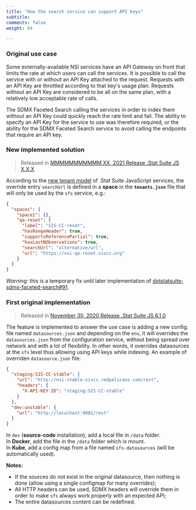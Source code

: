 ```yaml
---
title: "How the search service can support API keys"
subtitle: 
comments: false
weight: 84

---
```




### Original use case
Some externally-available NSI services have an API Gateway on front that limits the rate at which users can call the services. It is possible to call the service with or without an API Key attached to the request. Requests with an API Key are throttled according to that key's usage plan. Requests without an API Key are considered to be all on the same plan, with a relatively low acceptable rate of calls. 

The SDMX Faceted Search calling the services in order to index them without an API Key could quickly reach the rate limit and fail. The ability to specify an API Key for the service to use was therefore required, or the ability for the SDMX Faceted Search service to avoid calling the endpoints that require an API key.

### New implemented solution
> Released in [MMMMMMMMMMM XX, 2021 Release .Stat Suite JS X.X.X](https://sis-cc.gitlab.io/dotstatsuite-documentation/changelog/#MMMMMMMMM-XX-2021)

According to the [new tenant model](https://sis-cc.gitlab.io/dotstatsuite-documentation/tenant-model/) of .Stat Suite JavaScript services, the override entry `searchUrl` is defined in a **space** in the **`tenants.json`** file that will only be used by the `sfs` service, e.g.:

```json
{
  "spaces": {
    "space1": {},
    "qa-reset": {
      "label": "SIS-CC-reset",
      "hasRangeHeader": true,
      "supportsReferencePartial": true,
      "hasLastNObservations": true,
      "searchUrl": "alternative/url",
      "url": "https://nsi-qa-reset.siscc.org"
    }
  }
}
```

*Warning:* this is a temporary fix until later implementation of [dotstatsuite-sdmx-faceted-search#91](https://gitlab.com/sis-cc/.stat-suite/dotstatsuite-sdmx-faceted-search/-/issues/91).

### First original implementation
> Released in [November 30, 2020 Release .Stat Suite JS 6.1.0](https://sis-cc.gitlab.io/dotstatsuite-documentation/changelog/#november-30-2020)

The feature is implemented to answer the use case is adding a new config. file named `datasources.json` and depending on the `env`, it will overrides the `datasources.json` from the configuration service, without being spread over network and with a lot of flexibility. In other words, it overrides datasources at the `sfs` level thus allowing using API keys while indexing. An example of overriden `datasource.json` file:

```json
{
  "staging:SIS-CC-stable": {
    "url": "http://nsi-stable-siscc.redpelicans.com/rest",
    "headers": {
      "X-API-KEY-ID": "staging:SIS-CC-stable"
    }
  },
  "dev:unstable": {
    "url": "http://localhost:9001/rest"
  }
}
```

In `dev` (**source-code** installation), add a local file in `/data` folder.  
In **Docker**, add the file in the `/data` folder which is mount.  
In **Kube**, add a config map from a file named `sfs-datasources` (will be automatically used).

**Notes:**
* If the sources do not exist in the original datasource, then nothing is done (allow using a single configmap for many overrides);
* All HTTP headers can be used, SDMX headers will override them in order to make `sfs` always work properly with an expected API;
* The entire datasources content can be redefined.
